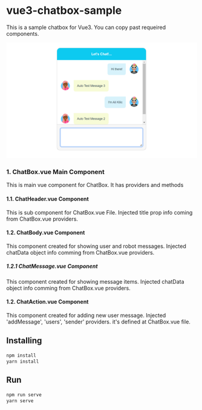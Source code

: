 # vue3-chatbox-sample

This is a sample chatbox for Vue3. You can copy past requeired components.

![vue3-chatbox-sample](https://raw.githubusercontent.com/gislayer/vue3-chatbox-sample/main/src/assets/screen1.png)

### 1. ChatBox.vue Main Component
This is main vue component for ChatBox. It has providers and methods

#### 1.1. ChatHeader.vue Component
This is sub component for ChatBox.vue File. Injected title prop info coming from ChatBox.vue providers.

#### 1.2. ChatBody.vue Component
This component created for showing user and robot messages. Injected chatData object info comming from ChatBox.vue providers.

##### 1.2.1 ChatMessage.vue Component
This component created for showing message items. Injected chatData object info comming from ChatBox.vue providers.

#### 1.2. ChatAction.vue Component
This component created for adding new user message. Injected 'addMessage', 'users', 'sender' providers. it's defined at ChatBox.vue file.

## Installing
	npm install
	yarn install
## Run
	npm run serve
	yarn serve